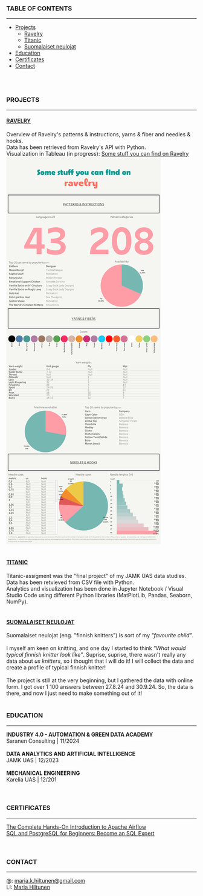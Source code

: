 ### TABLE OF CONTENTS<br>
------
- [Projects](#projects)
  - [Ravelry](#ravelry)
  - [Titanic](#titanic)
  - [Suomalaiset neulojat](#suomalaiset-neulojat)
- [Education](#education)
- [Certificates](#certificates)
- [Contact](#contact)<br>
<br>
<br>

### PROJECTS<br>
------
#### [RAVELRY](https://github.com/MariaHiltunen/Dataportfolio/tree/main/Project%20Ravelry)<br>
Overview of Ravelry's patterns & instructions, yarns & fiber and needles & hooks.<br>
Data has been retrieved from Ravelry's API with Python.<br>
Visualization in Tableau (in progress): [Some stuff you can find on Ravelry](https://public.tableau.com/app/profile/maria.hiltunen/viz/SomestuffyoucanfindonRavelry/Dashboard1) 
![Ravelry data visualization with Tableau](https://github.com/MariaHiltunen/Dataportfolio/blob/main/Project%20Ravelry/Ravelry%20visualization.png?raw=true)<br>
<br>

#### [TITANIC](https://github.com/MariaHiltunen/Dataportfolio/blob/main/Titanic.ipynb)<br>
Titanic-assigment was the "final project" of my JAMK UAS data studies. <br>
Data has been retvieved from CSV file with Python. <br>
Analytics and visualization has been done in Jupyter Notebook / Visual Studio Code using different Python libraries (MatPlotLib, Pandas, Seaborn, NumPy). <br>
<br>

#### [SUOMALAISET NEULOJAT](https://github.com/MariaHiltunen/Dataportfolio/tree/main/Project%20Suomalaiset%20neulojat)<br>
Suomalaiset neulojat (eng. "finnish knitters") is sort of my <i>"favourite child"</i>.<br><br>
I myself am keen on knitting, and one day I started to think <i>"What would typical finnish knitter look like"</i>. Suprise, suprise, there wasn't really any data about <i>us knitters</i>, so i thought that I will do it! I will collect the data and create a profile of typical finnish knitter!<br><br>
The project is still at the very beginning, but I gathered the data with online form. I got over 1 100 answers between 27.8.24 and 30.9.24. So, the data is there, and now I just need to make something out of it!
<br>
<br>
### EDUCATION<br>
------
<b>INDUSTRY 4.0 - AUTOMATION & GREEN DATA ACADEMY</b><br>
Saranen Consulting | 11/2024<br>
<br>
<b>DATA ANALYTICS AND ARTIFICIAL INTELLIGENCE</b><br>
JAMK UAS | 12/2023<br>
<br>
<b>MECHANICAL ENGINEERING</b><br>
Karelia UAS | 12/201<br>
<br>
<br>

### CERTIFICATES<br>
------
[The Complete Hands-On Introduction to Apache Airflow](https://www.udemy.com/course/the-complete-hands-on-course-to-master-apache-airflow/)<br>
[SQL and PostgreSQL for Beginners: Become an SQL Expert](https://www.udemy.com/course/sql-and-postgresql-for-beginners/?couponCode=ST14MT101024)<br>
<br>
<br>

### CONTACT<br>
------
@: maria.k.hiltunen@gmail.com <br>
LI: [Maria Hiltunen](https://www.linkedin.com/in/maria-hiltunen/)
